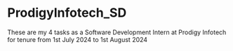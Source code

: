 # ProdigyInfotech_SD
These are my 4 tasks as a Software Development Intern at Prodigy Infotech for tenure from 1st July 2024 to 1st August 2024

